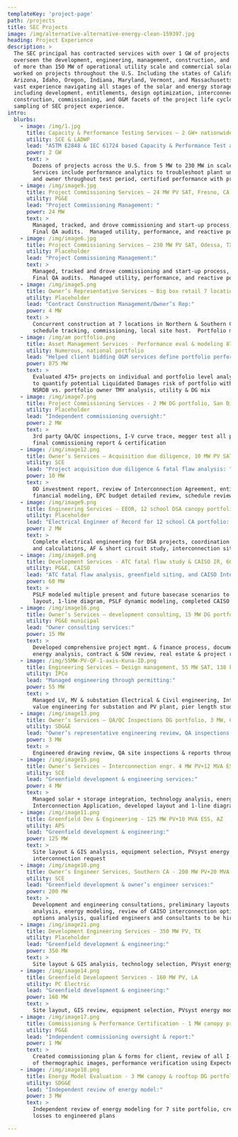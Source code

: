 ```yaml
---
templateKey: 'project-page'
path: /projects
title: SEC Projects
image: /img/alternative-alternative-energy-clean-159397.jpg
heading: Project Experience
description: >
  The SEC principal has contracted services with over 1 GW of projects and directly
  overseen the development, engineering, management, construction, and commissioning
  of more than 150 MW of operational utility scale and commercial solar PV assets. SEC has
  worked on projects throughout the U.S. Including the states of California, Nevada,
  Arizona, Idaho, Oregon, Indiana, Maryland, Vermont, and Massachusetts.  We possess
  vast experience navigating all stages of the solar and energy storage project lifecycle
  including development, entitlements, design optimization, interconnection, engineering,
  construction, commissioning, and O&M facets of the project life cycle.  Below is a
  sampling of SEC project experience.
intro:
  blurbs:
    - image: /img/1.jpg
      title: Capacity & Performance Testing Services – 2 GW+ nationwide
      utility: SCE & LADWP
      lead: "ASTM E2848 & IEC 61724 based Capacity & Performance Test administration:"
      power: 2 GW
      text: >
        Dozens of projects across the U.S. from 5 MW to 230 MW in scale, incl bi-facial.  Regression analysis performance comparison of test vs modeled data.
        Services include performance analytics to troubleshoot plant underperformance, updates throughout the test process, collaboration with EPC, SCADA provider,
        and owner throughout test period, certified performance with progress and final test reports for owners, bank engineers, and utilities.
    - image: /img/image9.jpg
      title: Project Commissioning Services – 24 MW PV SAT, Fresno, CA
      utility: PG&E
      lead: "Project Commissioning Management: "
      power: 24 MW
      text: >
        Managed, tracked, and drove commissioning and start-up process, managed and scheduled resources, stakeholders, schedules, and plant performance issues.
        Final QA audits.  Managed utility, performance, and reactive power tests.  Commissioning & certification reports.
    - image: /img/image6.jpg
      title: Project Commissioning Services – 230 MW PV SAT, Odessa, TX
      utility: Placeholder
      lead: "Project Commissioning Management:"
      text: >
        Managed, tracked and drove commissioning and start-up process, managed and scheduled resources, stakeholders, schedules, and plant performance issues.
        Final QA audits.  Managed utility, performance, and reactive power tests.  Commissioning & certification reports.
    - image: /img/image5.png
      title: Owner’s Representative Services – Big box retail 7 locations, 4 MW, CA
      utility: Placeholder
      lead: "Contract Construction Management/Owner’s Rep:"
      power: 4 MW
      text: >
        Concurrent construction at 7 locations in Northern & Southern CA.  2 separate SEC resources representing the owner, EPC oversight,
        schedule tracking, commissioning, local site host.  Portfolio management through Procore, QA/QC inspections throughout.
    - image: /img/am portfolio.png
      title: Asset Management Services - Performance eval & modeling 875 MW
      utility: Numerous, national portfolio
      lead: "Helped client bidding O&M services define portfolio performance and quantify risk:"
      power: 875 MW
      text: >
        Evaluated 475+ projects on individual and portfolio level analysis, python automated process to SAM model each project in the portfolio
        to quantify potential Liquidated Damages risk of portfolio with limited resource data and portfolio targets provided very late in process,
        NSRDB vs. portfolio owner TMY analysis, utility & DG mix
    - image: /img/image7.png
      title: Project Commissioning Services - 2 MW DG portfolio, San Diego, CA
      utility: Placeholder
      lead: "Independent commissioning oversight:"
      power: 2 MW
      text: >
        3rd party QA/QC inspections, I-V curve trace, megger test all power circuits, operational current tests, performance verification using Expected Power test,
        final commissioning report & certification
    - image: /img/image12.png
      title: Owner’s Services – Acquisition due diligence, 10 MW PV SAT, CA
      utility: SCE
      lead: "Project acquisition due diligence & fatal flaw analysis: "
      power: 10 MW
      text: >
        DD investment report, review of Interconnection Agreement, entitlements, OOC, ALTA & title, geotech, PPA review, prelim engineering review, comparison PVsyst model,
        financial modeling, EPC budget detailed review, schedule review & risk analysis
    - image: /img/image9.png
      title: Engineering Services - EEOR, 12 school DSA canopy portfolio 2 MW
      utility: Placeholder
      lead: "Electrical Engineer of Record for 12 school CA portfolio: "
      power: 2 MW
      text: >
        Complete electrical engineering for DSA projects, coordination with Structural and Architectural Engineers, AC & MV collection design, DC design, optimization,
        and calculations, AF & short circuit study, interconnection site visits, DSA permit support
    - image: /img/image8.png
      title: Development Services - ATC fatal flaw study & CAISO IR, 60 MW
      utility: PG&E, CAISO
      lead: "ATC fatal flaw analysis, greenfield siting, and CAISO Interconnection Request:"
      power: 60 MW
      text: >
        PSLF modeled multiple present and future basecase scenarios to determine ATC, greenfield multi-parcel heavily easement constrained
        layout, 1-line diagram, PSLF dynamic modeling, completed CAISO IR documents for submission
    - image: /img/image16.png
      title: Owner’s Services – development consulting, 15 MW DG portfolio, CA
      utility: PG&E municipal
      lead: "Owner consulting services:"
      power: 15 MW
      text: >
        Developed comprehensive project mgmt. & finance process, documents. Siting, technical & engineering oversight, rate tariff & project
        energy analysis, contract & SOW review, real estate & project risk review, conducted EPC RFP, project & portfolio budgeting and pro forma
    - image: /img/55MW-PV-QF-1-axis-Kuna-ID.png
      title: Engineering Services – Design management, 55 MW SAT, 138 kV, ID
      utility: IPCo
      lead: "Managed engineering through permitting:"
      power: 55 MW
      text: >
        Managed LV, MV & substation Electrical & Civil engineering, Interconnection & SCADA design coordination with utility and stakeholders,
        value engineering for substation and PV plant, pier length study for highly contoured site
    - image: /img/image13.png
      title: Owner’s Services – QA/QC Inspections DG portfolio, 3 MW, CA
      utility: SDG&E
      lead: "Owner’s representative engineering review, QA inspections, Commissioning: "
      power: 3 MW
      text: >
        Engineered drawing review, QA site inspections & reports throughout construction, commissioning oversight & review of punchlists, data
    - image: /img/image15.png
      title: Owner’s Services – Interconnection engr. 4 MW PV+12 MVA ESS, CA
      utility: SCE
      lead: "Greenfield development & engineering services:"
      power: 4 MW
      text: >
        Managed solar + storage integration, technology analysis, energy & financial modeling, GIS & civil site preliminary analysis,
        Interconnection Application, developed layout and 1-line diagram, preliminary SCADA integration: BMS, ESS + PV inverters
    - image: /img/image11.png
      title: Greenfield Dev & Engineering - 125 MW PV+10 MVA ESS, AZ
      utility: APS
      lead: "Greenfield development & engineering:"
      power: 125 MW
      text: >
        Site layout & GIS analysis, equipment selection, PVsyst energy model, Interconnection options evaluation and support for 230 kV
        interconnection request
    - image: /img/image10.png
      title: Owner’s Engineer Services, Southern CA - 200 MW PV+20 MVA ESS
      utility: SCE
      lead: "Greenfield development & owner’s engineer services:"
      power: 200 MW
      text: >
        Development and engineering consultations, preliminary layouts in highly constrained site, GIS & civil site/slope
        analysis, energy modeling, review of CAISO interconnection options, created project development schedule, technology
        options analysis, qualified engineers and consultants to be hired, SOW review & comments, created DOR matrix
    - image: /img/image21.png
      title: Development Engineering Services - 350 MW PV, TX
      utility: Placeholder
      lead: "Greenfield development & engineering:"
      power: 350 MW
      text: >
        Site layout & GIS analysis, technology selection, PVsyst energy model, Interconnection options evaluation and support for 230 kV interconnection request
    - image: /img/image14.png
      title: Greenfield Development Services - 160 MW PV, LA
      utility: PC Electric
      lead: "Greenfield development & engineering:"
      power: 160 MW
      text: >
        Site layout, GIS review, equipment selection, PVsyst energy model
    - image: /img/image17.png
      title: Commissioning & Performance Certification - 1 MW canopy project
      utility: PG&E
      lead: "Independent commissioning oversight & report:"
      power: 1 MW
      text: >
        Created commissioning plan & forms for client, review of all I-V curve trace, Voc, IRT, operational current & commissioning data, review
        of thermographic images, performance verification using Expected Power test, final commissioning report & certification
    - image: /img/image18.png
      title: Energy Model Evaluation - 3 MW canopy & rooftop DG portfolio
      utility: SDG&E
      lead: "Independent review of energy model:"
      power: 3 MW
      text: >
        Independent review of energy modeling for 7 site portfolio, created shading scenes, stringing of sheds, review loss assumptions, matched
        losses to engineered plans

---
```

